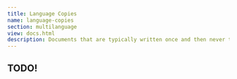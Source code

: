```yaml
---
title: Language Copies
name: language-copies 
section: multilanguage
view: docs.html
description: Documents that are typically written once and then never touched again can simply be copied and translated as a whole.
---
```

## TODO!
